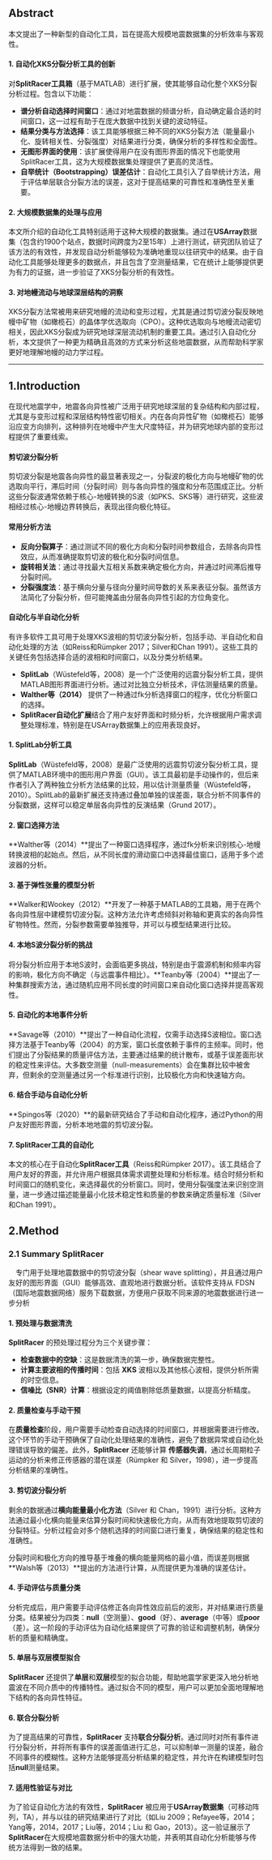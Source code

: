 ## Abstract
本文提出了一种新型的自动化工具，旨在提高大规模地震数据集的分析效率与客观性。

#### 1. 自动化XKS分裂分析工具的创新

对**SplitRacer工具箱**（基于MATLAB）进行扩展，使其能够自动化整个XKS分裂分析过程。包含以下功能：

- **谱分析自动选择时间窗口**：通过对地震数据的频谱分析，自动确定最合适的时间窗口，这一过程有助于在庞大数据中找到关键的波动特征。
- **结果分类与方法选择**：该工具能够根据三种不同的XKS分裂方法（能量最小化、旋转相关性、分裂强度）对结果进行分类，确保分析的多样性和全面性。
- **无图形界面的使用**：该扩展使得用户在没有图形界面的情况下也能使用SplitRacer工具，这为大规模数据集处理提供了更高的灵活性。
- **自举统计（Bootstrapping）误差估计**：自动化工具引入了自举统计方法，用于评估单层联合分裂方法的误差，这对于提高结果的可靠性和准确性至关重要。

#### 2. 大规模数据集的处理与应用

本文所介绍的自动化工具特别适用于这种大规模的数据集。通过在**USArray**数据集（包含约1900个站点，数据时间跨度为2至15年）上进行测试，研究团队验证了该方法的有效性，并发现自动分析能够较为准确地重现以往研究中的结果。由于自动化工具能够处理更多的数据点，并且包含了空测量结果，它在统计上能够提供更为有力的证据，进一步验证了XKS分裂分析的有效性。

#### 3. 对地幔流动与地球深层结构的洞察

XKS分裂方法常被用来研究地幔的流动和变形过程，尤其是通过剪切波分裂反映地幔中矿物（如橄榄石）的晶体学优选取向（CPO）。这种优选取向与地幔流动密切相关，因此XKS分裂成为研究地球深层流动机制的重要工具。通过引入自动化分析，本文提供了一种更为精确且高效的方式来分析这些地震数据，从而帮助科学家更好地理解地幔的动力学过程。

---
## 1.Introduction

在现代地震学中，地震各向异性被广泛用于研究地球深层的复杂结构和内部过程，尤其是与变形过程和深层结构特性密切相关。内在各向异性矿物（如橄榄石）能够沿应变方向排列，这种排列在地幔中产生大尺度特征，并为研究地球内部的变形过程提供了重要线索。

#### 剪切波分裂分析

剪切波分裂是地震各向异性的最显著表现之一，分裂波的极化方向与地幔矿物的优选取向平行，滞后时间（分裂时间）则与各向异性的强度和分布范围成正比。分析这些分裂波通常依赖于核心-地幔转换的S波（如PKS、SKS等）进行研究，这些波相经过核心-地幔边界转换后，表现出径向极化特征。

#### 常用分析方法

- **反向分裂算子**：通过测试不同的极化方向和分裂时间参数组合，去除各向异性效应，从而准确提取剪切波的极化和分裂时间信息。
- **旋转相关法**：通过寻找最大互相关系数来确定极化方向，并通过时间滞后推导分裂时间。
- **分裂强度法**：基于横向分量与径向分量时间导数的关系来表征分裂。虽然该方法简化了分裂分析，但可能掩盖由分层各向异性引起的方位角变化。

#### 自动化与半自动化分析

有许多软件工具可用于处理XKS波相的剪切波分裂分析，包括手动、半自动化和自动化处理的方法（如Reiss和Rümpker 2017；Silver和Chan 1991）。这些工具的关键任务包括选择合适的波相和时间窗口，以及分类分析结果。

- **SplitLab**（Wüstefeld等，2008）是一个广泛使用的远震分裂分析工具，提供MATLAB图形界面进行分析。通过对比独立分析技术，评估测量结果的质量。
- **Walther等（2014）** 提供了一种通过fk分析选择窗口的程序，优化分析窗口的选择。
- **SplitRacer自动化扩展**结合了用户友好界面和时频分析，允许根据用户需求调整处理标准，特别是在USArray数据集上的应用表现良好。


#### 1. SplitLab分析工具

**SplitLab**（Wüstefeld等，2008）是最广泛使用的远震剪切波分裂分析工具，提供了MATLAB环境中的图形用户界面（GUI）。该工具最初是手动操作的，但后来作者引入了两种独立分析方法结果的比较，用以估计测量质量（Wüstefeld等，2010）。SplitLab的最新扩展还支持通过叠加单独的误差面，联合分析不同事件的分裂数据，这样可以稳定单层各向异性的反演结果（Grund 2017）。

#### 2. 窗口选择方法

**Walther等（2014）**提出了一种窗口选择程序，通过fk分析来识别核心-地幔转换波相的起始点。然后，从不同长度的滑动窗口中选择最佳窗口，适用于多个滤波器的分析。

#### 3. 基于弹性张量的模型分析

**Walker和Wookey（2012）**开发了一种基于MATLAB的工具箱，用于在两个各向异性层中建模剪切波分裂。这种方法允许考虑倾斜对称轴和更真实的各向异性矿物特性。然而，分裂参数需要单独推导，并可以与模型结果进行比较。

#### 4. 本地S波分裂分析的挑战

将分裂分析应用于本地S波时，会面临更多挑战，特别是由于震源机制和频率内容的影响，极化方向不确定（与远震事件相比）。**Teanby等（2004）**提出了一种集群搜索方法，通过随机应用不同长度的时间窗口来自动化窗口选择并提高客观性。

#### 5. 自动化的本地事件分析

**Savage等（2010）**提出了一种自动化流程，仅需手动选择S波相位。窗口选择方法基于Teanby等（2004）的方案，窗口长度依赖于事件的主频率。同时，他们提出了分裂结果的质量评估方法，主要通过结果的统计散布，或基于误差面形状的稳定性来评估。大多数空测量（null-measurements）会在集群比较中被舍弃，但剩余的空测量通过另一个标准进行识别，比较极化方向和快速轴方向。

#### 6. 结合手动与自动化分析

**Spingos等（2020）**的最新研究结合了手动和自动化程序，通过Python的用户友好图形界面，分析本地地震的剪切波分裂。

#### 7. SplitRacer工具的自动化

本文的核心在于自动化**SplitRacer工具**（Reiss和Rümpker 2017）。该工具结合了用户友好的界面，并允许用户根据具体需求调整处理和分析标准。结合时频分析和时间窗口的随机变化，来选择最优的分析窗口。同时，使用分裂强度法来识别空测量，进一步通过描述能量最小化技术稳定性和质量的参数来确定质量标准（Silver和Chan 1991）。

## 2.Method

### 2.1 Summary SplitRacer 
&emsp;专门用于处理地震数据中的剪切波分裂（shear wave splitting），并且通过用户友好的图形界面（GUI）能够高效、直观地进行数据分析。该软件支持从 FDSN（国际地震数据网络）服务下载数据，方便用户获取不同来源的地震数据进行进一步分析

#### 1. 预处理与数据清洗

**SplitRacer** 的预处理过程分为三个关键步骤：
- **检查数据中的空缺**：这是数据清洗的第一步，确保数据完整性。
- **计算主要波相的传播时间**：包括 **XKS** 波相以及其他核心波相，提供分析所需的时空信息。
- **信噪比（SNR）计算**：根据设定的阈值剔除低质量数据，以提高分析精度。

#### 2. 质量检查与手动干预

在**质量检查**阶段，用户需要手动检查自动选择的时间窗口，并根据需要进行修改。这个环节的手动干预确保了自动化处理结果的准确性，避免了数据异常或自动化处理错误导致的偏差。此外，**SplitRacer** 还能够计算 **传感器失调**，通过长周期粒子运动的分析来修正传感器的潜在误差（Rümpker 和 Silver，1998），进一步提高分析结果的准确性。

#### 3. 剪切波分裂分析

剩余的数据通过**横向能量最小化方法**（Silver 和 Chan，1991）进行分析。这种方法通过最小化横向能量来估算分裂时间和快速极化方向，从而有效地提取剪切波的分裂特征。分析过程会对多个随机选择的时间窗口进行重复，确保结果的稳定性和准确性。

分裂时间和极化方向的推导基于堆叠的横向能量网格的最小值，而误差则根据**Walsh等（2013）**提出的方法进行计算，从而提供更为准确的误差估计。

#### 4. 手动评估与质量分类

分析完成后，用户需要手动评估修正各向异性效应前后的波形，并对结果进行质量分类。结果被分为四类：**null**（空测量）、**good**（好）、**average**（中等）或**poor**（差）。这一阶段的手动评估为自动化结果提供了可靠的验证和调整机制，确保分析的质量和精确度。

#### 5. 单层与双层模型拟合

**SplitRacer** 还提供了**单层**和**双层**模型的拟合功能，帮助地震学家更深入地分析地震波在不同介质中的传播特性。通过拟合不同的模型，用户可以更加全面地理解地下结构的各向异性特征。

#### 6. 联合分裂分析

为了提高结果的可靠性，**SplitRacer** 支持**联合分裂分析**。通过同时对所有事件进行分裂分析，并将所有事件的误差面值进行汇总，可以抑制单一测量的误差，融合不同事件的模糊性。这种方法能够提高分析结果的稳定性，并允许在构建模型时包括**null**测量结果。

#### 7. 适用性验证与对比

为了验证自动化方法的有效性，**SplitRacer** 被应用于**USArray数据集**（可移动阵列，TA），并与以往的研究结果进行了对比（如Liu 2009；Refayee等，2014；Yang等，2014，2017；Liu等，2014；Liu 和 Gao，2013）。这一验证展示了**SplitRacer**在大规模地震数据分析中的强大功能，并表明其自动化分析能够与传统方法得到一致的结果。





